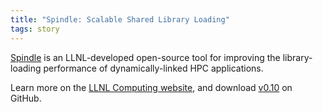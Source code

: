 ```yaml
---
title: "Spindle: Scalable Shared Library Loading"
tags: story
---
```


[Spindle](https://github.com/hpc/Spindle) is an LLNL-developed open-source tool for improving the library-loading performance of dynamically-linked HPC applications.

Learn more on the [LLNL Computing website](https://computing.llnl.gov/projects/spindle), and download [v0.10](https://github.com/hpc/Spindle/releases/tag/v0.10) on GitHub.
